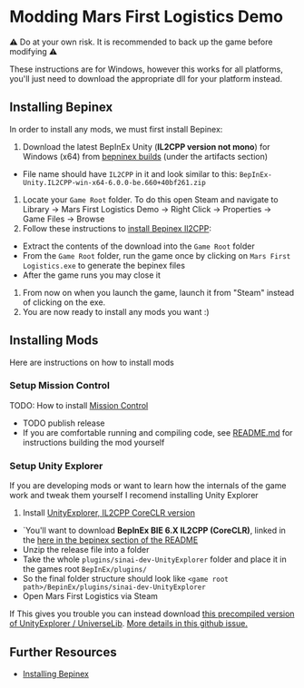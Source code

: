 # Modding Mars First Logistics Demo

⚠ Do at your own risk. It is recommended to back up the game before modifying ⚠

These instructions are for Windows, however this works for all platforms, you'll just need to download the appropriate dll for your platform instead.

## Installing Bepinex

In order to install any mods, we must first install Bepinex:

1. Download the latest BepInEx Unity (**IL2CPP version not mono**) for Windows (x64) from [bepninex builds](https://builds.bepinex.dev/projects/bepinex_be) (under the artifacts section)
  - File name should have `IL2CPP` in it and look similar to this: `BepInEx-Unity.IL2CPP-win-x64-6.0.0-be.660+40bf261.zip`
1. Locate your `Game Root` folder. To do this open Steam and navigate to Library -> Mars First Logistics Demo -> Right Click -> Properties -> Game Files -> Browse
1. Follow these instructions to [install Bepinex Il2CPP](https://docs.bepinex.dev/master/articles/user_guide/installation/unity_il2cpp.html):
  - Extract the contents of the download into the `Game Root` folder
  - From the `Game Root` folder, run the game once by clicking on `Mars First Logistics.exe` to generate the bepinex files
  - After the game runs you may close it
1. From now on when you launch the game, launch it from "Steam" instead of clicking on the exe. 
1. You are now ready to install any mods you want :)

## Installing Mods

Here are instructions on how to install mods

### Setup Mission Control

TODO: How to install [Mission Control](https://github.com/JordanMajd/MissionControl)
- TODO publish release
- If you are comfortable running and compiling code, see [README.md](/README.md) for instructions building the mod yourself

### Setup Unity Explorer

If you are developing mods or want to learn how the internals of the game work and tweak them yourself I recomend installing Unity Explorer

1. Install [UnityExplorer, IL2CPP CoreCLR version](https://github.com/sinai-dev/UnityExplorer)
  - `You'll want to download **BepInEx BIE 6.X IL2CPP (CoreCLR)**, linked in the [here in the bepinex section of the README](https://github.com/sinai-dev/UnityExplorer#bepinex)
  - Unzip the release file into a folder
  - Take the whole `plugins/sinai-dev-UnityExplorer` folder and place it in the games root `BepInEx/plugins/`
  - So the final folder structure should look like `<game root path>/BepinEx/plugins/sinai-dev-UnityExplorer`
  - Open Mars First Logistics via Steam

If This gives you trouble you can instead download [this precompiled version of UnityExplorer / UniverseLib](https://locoserver.net/dl/unityexplorer_bie6.zip). [More details in this github issue.](https://github.com/sinai-dev/UnityExplorer/issues/169#issuecomment-1251730571])

## Further Resources

- [Installing Bepinex](https://docs.bepinex.dev/master/articles/user_guide/installation/index.html)